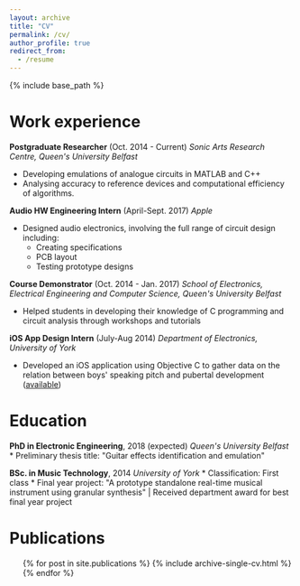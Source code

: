 ```yaml
---
layout: archive
title: "CV"
permalink: /cv/
author_profile: true
redirect_from:
  - /resume
---
```


{% include base_path %}

Work experience
======

**Postgraduate Researcher** (Oct. 2014 - Current)
*Sonic Arts Research Centre, Queen's University Belfast*
  * Developing emulations of analogue circuits in MATLAB and C++
  * Analysing accuracy to reference devices and computational efficiency of algorithms.

**Audio HW Engineering Intern** (April-Sept. 2017)
*Apple*
  * Designed audio electronics, involving the full range of circuit design including:
    * Creating specifications
    * PCB layout
    * Testing prototype designs

**Course Demonstrator** (Oct. 2014 - Jan. 2017)
*School of Electronics, Electrical Engineering and Computer Science, Queen's University Belfast*
  * Helped students in developing their knowledge of C programming and circuit analysis through workshops and tutorials

**iOS App Design Intern** (July-Aug 2014)
*Department of Electronics, University of York*
  * Developed an iOS application using Objective C to gather data on the relation between boys' speaking pitch and pubertal development ([available](http://www.davidmhoward.com/iPhoneAppSpeechTest.html))


Education
======
**PhD in Electronic Engineering**, 2018 (expected)
*Queen's University Belfast*
    * Preliminary thesis title: "Guitar effects identification and emulation"

**BSc. in Music Technology**, 2014
*University of York*
    * Classification: First class
    * Final year project: "A prototype standalone real-time musical instrument using granular synthesis" | Received department award for best final year project

Publications
======
  <ul>{% for post in site.publications %}
    {% include archive-single-cv.html %}
  {% endfor %}</ul>

